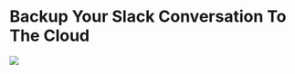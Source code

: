 # Backup Your Slack Conversation To The Cloud 

<img src="https://raw.githubusercontent.com/badrshs/Slack_Backup/master/demo_1.png">
